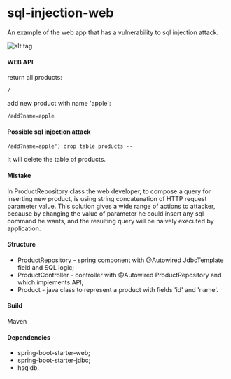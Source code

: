 # sql-injection-web
An example of the web app that has a vulnerability to sql injection attack.

![alt tag](http://imgs.xkcd.com/comics/exploits_of_a_mom.png)

#### WEB API
return all products:
```
/
```
add new product with name 'apple':
```
/add?name=apple
```

#### Possible sql injection attack
```
/add?name=apple') drop table products --
```

It will delete the table of products.

#### Mistake
In ProductRepository class the web developer, to compose a query for inserting new product, is using string concatenation of HTTP request parameter value. This solution gives a wide range of actions to attacker, because by changing the value of parameter he could insert any sql command he wants, and the resulting query will be naively executed by application.

#### Structure
- ProductRepository - spring component with @Autowired JdbcTemplate field and SQL logic;
- ProductController - controller with @Autowired ProductRepository and which implements API;
- Product - java class to represent a product with fields 'id' and 'name'.

#### Build
Maven

#### Dependencies
- spring-boot-starter-web; 
- spring-boot-starter-jdbc;
- hsqldb.


